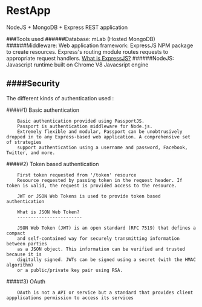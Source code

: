 # RestApp
NodeJS + MongoDB + Express REST application

###Tools used
######Database: mLab (Hosted MongoDB)
######Middleware: 
    Web application framework: ExpressJS NPM package to create resources. 
    Express's routing module routes requests to appropriate request handlers.
    [What is ExpressJS?](https://evanhahn.com/understanding-express/)
######NodeJS: Javascript runtime built on Chrome V8 Javacsript engine


####Security
------------
The different kinds of authentication used :

   #####1) Basic authentication

        Basic authentication provided using PassportJS.
        Passport is authentication middleware for Node.js. 
        Extremely flexible and modular, Passport can be unobtrusively dropped in to any Express-based web application. A comprehensive set of strategies 
        support authentication using a username and password, Facebook, Twitter, and more.
        

   #####2) Token based authentication

        First token requested from '/token' resource
        Resource requested by passing token in the request header. If token is valid, the request is provided access to the resource. 

        JWT or JSON Web Tokens is used to provide token based authentication

        What is JSON Web Token?
        ------------------------

        JSON Web Token (JWT) is an open standard (RFC 7519) that defines a compact 
        and self-contained way for securely transmitting information between parties 
        as a JSON object. This information can be verified and trusted because it is 
        digitally signed. JWTs can be signed using a secret (with the HMAC algorithm) 
        or a public/private key pair using RSA.

   #####3) OAuth
   
        OAuth is not a API or service but a standard that provides client appplications permission to access its services


